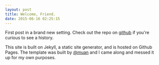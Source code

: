 ```yaml
---
layout: post
title: Welcome, Friend.
date: 2015-06-16 02:25:15
---
```


First post in a brand new setting. Check out the repo on [github](http://github.com/banj/banj.github.com) if you're curious to see a history.

This site is built on Jekyll, a static site generator, and is hosted on Github Pages. The template was built by [@muan](http://github.com/muan) and I came along and messed it up for my own purposes.
